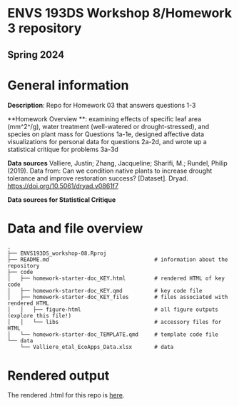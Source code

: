 # ENVS 193DS Workshop 8/Homework 3 repository
## Spring 2024

# General information

**Description**: Repo for Homework 03 that answers questions 1-3 

**Homework Overview **: examining effects of specific leaf area (mm^2^/g), water treatment (well-watered or drought-stressed), and species on plant mass for Questions 1a-1e, designed affective data visualizations for personal data for questions 2a-2d, and wrote up a statistical critique for problems 3a-3d

**Data sources** Valliere, Justin; Zhang, Jacqueline; Sharifi, M.; Rundel, Philip (2019). Data from: Can we condition native plants to increase drought tolerance and improve restoration success? [Dataset]. Dryad. https://doi.org/10.5061/dryad.v0861f7 

**Data sources for Statistical Critique**
# Data and file overview

```
.
├── ENVS193DS_workshop-08.Rproj
├── README.md                                 # information about the repository
├── code
│   ├── homework-starter-doc_KEY.html         # rendered HTML of key code
│   ├── homework-starter-doc_KEY.qmd          # key code file
│   ├── homework-starter-doc_KEY_files        # files associated with rendered HTML
│   │   ├── figure-html                       # all figure outputs (explore this file!)
│   │   └── libs                              # accessory files for HTML
│   └── homework-starter-doc_TEMPLATE.qmd     # template code file
└── data
    └── Valliere_etal_EcoApps_Data.xlsx       # data
```

# Rendered output

The rendered .html for this repo is [here](https://an-bui.github.io/ENVS193DS_workshop-08/code/homework-starter-doc_KEY.html).

